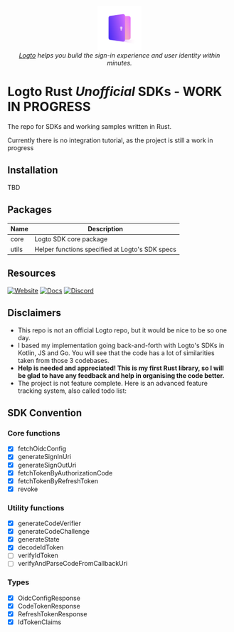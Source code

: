 <p align="center">
  <a href="https://logto.io" target="_blank" align="center" alt="Logto Logo">
      <img src="./logo.png" width="100">
  </a>
  <br/>
  <span><i><a href="https://logto.io" target="_blank">Logto</a> helps you build the sign-in experience and user identity within minutes.</i></span>
</p>

# Logto Rust *Unofficial* SDKs - WORK IN PROGRESS
The repo for SDKs and working samples written in Rust.

Currently there is no integration tutorial, as the project is still a work in progress

## Installation

TBD

## Packages

| Name   | Description                                     |
| ------ | ------------------------------------            |
| core   | Logto SDK core package                          |
| utils  | Helper functions specified at Logto's SDK specs |

## Resources

[![Website](https://img.shields.io/badge/website-logto.io-8262F8.svg)](https://logto.io/)
[![Docs](https://img.shields.io/badge/docs-logto.io-green.svg)](https://docs.logto.io/)
[![Discord](https://img.shields.io/discord/965845662535147551?logo=discord&logoColor=ffffff&color=7389D8&cacheSeconds=600)](https://discord.gg/UEPaF3j5e6)

## Disclaimers
- This repo is not an official Logto repo, but it would be nice to be so one day.
- I based my implementation going back-and-forth with Logto's SDKs in Kotlin, JS and Go. You will see that the code has a lot of similarities taken from those 3 codebases.
- **Help is needed and appreciated! This is my first Rust library, so I will be glad to have any feedback and help in organising the code better.**
- The project is not feature complete. Here is an advanced feature tracking system, also called todo list:

## SDK Convention
### Core functions
  - [x] fetchOidcConfig
  - [x] generateSignInUri
  - [x] generateSignOutUri
  - [x] fetchTokenByAuthorizationCode
  - [x] fetchTokenByRefreshToken
  - [x] revoke
### Utility functions
  - [x] generateCodeVerifier
  - [x] generateCodeChallenge
  - [x] generateState
  - [x] decodeIdToken
  - [ ] verifyIdToken
  - [ ] verifyAndParseCodeFromCallbackUri
### Types
  - [x] OidcConfigResponse
  - [x] CodeTokenResponse
  - [x] RefreshTokenResponse
  - [x] IdTokenClaims
